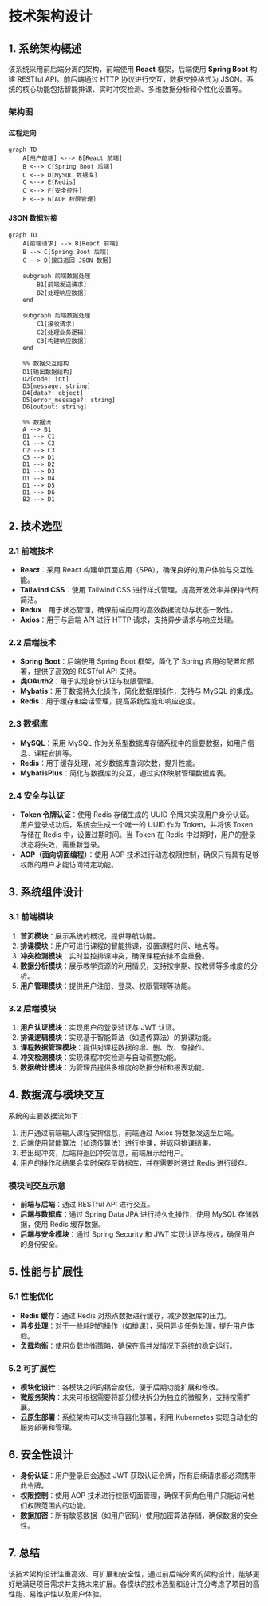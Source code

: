 # 技术架构设计

## 1. 系统架构概述

该系统采用前后端分离的架构，前端使用 **React** 框架，后端使用 **Spring Boot** 构建 RESTful API。前后端通过 HTTP 协议进行交互，数据交换格式为 JSON。系统的核心功能包括智能排课、实时冲突检测、多维数据分析和个性化设置等。

### 架构图

#### 过程走向

```mermaid
graph TD
    A[用户前端] <--> B[React 前端]
    B <--> C[Spring Boot 后端]
    C <--> D[MySQL 数据库]
    C <--> E[Redis]
    C <--> F[安全控件]
    F <--> G[AOP 权限管理]
```

#### JSON 数据对接

```mermaid
graph TD
    A[前端请求] --> B[React 前端]
    B --> C[Spring Boot 后端]
    C --> D[接口返回 JSON 数据]
    
    subgraph 前端数据处理
        B1[前端发送请求]
        B2[处理响应数据]
    end
    
    subgraph 后端数据处理
        C1[接收请求]
        C2[处理业务逻辑]
        C3[构建响应数据]
    end
    
    %% 数据交互结构
    D1[输出数据结构]
    D2[code: int]
    D3[message: string]
    D4[data?: object]
    D5[error_message?: string]
    D6[output: string]

    %% 数据流
    A --> B1
    B1 --> C1
    C1 --> C2
    C2 --> C3
    C3 --> D1
    D1 --> D2
    D1 --> D3
    D1 --> D4
    D1 --> D5
    D1 --> D6
    B2 --> D1
```

## 2. 技术选型

### 2.1 前端技术

- **React**：采用 React 构建单页面应用（SPA），确保良好的用户体验与交互性能。
- **Tailwind CSS**：使用 Tailwind CSS 进行样式管理，提高开发效率并保持代码简洁。
- **Redux**：用于状态管理，确保前端应用的高效数据流动与状态一致性。
- **Axios**：用于与后端 API 进行 HTTP 请求，支持异步请求与响应处理。

### 2.2 后端技术

- **Spring Boot**：后端使用 Spring Boot 框架，简化了 Spring 应用的配置和部署，提供了高效的 RESTful API 支持。
- **类OAuth2**：用于实现身份认证与权限管理。
- **Mybatis**：用于数据持久化操作，简化数据库操作，支持与 MySQL 的集成。
- **Redis**：用于缓存和会话管理，提高系统性能和响应速度。

### 2.3 数据库

- **MySQL**：采用 MySQL 作为关系型数据库存储系统中的重要数据，如用户信息、课程安排等。
- **Redis**：用于缓存处理，减少数据库查询次数，提升性能。
- **MybatisPlus**：简化与数据库的交互，通过实体映射管理数据库表。

### 2.4 安全与认证

- **Token 令牌认证**：使用 Redis 存储生成的 UUID 令牌来实现用户身份认证。用户登录成功后，系统会生成一个唯一的 UUID 作为 Token，并将该 Token 存储在 Redis 中，设置过期时间。当 Token 在 Redis 中过期时，用户的登录状态将失效，需重新登录。
- **AOP（面向切面编程）**：使用 AOP 技术进行动态权限控制，确保只有具有足够权限的用户才能访问特定功能。

## 3. 系统组件设计

### 3.1 前端模块

1. **首页模块**：展示系统的概况，提供导航功能。
2. **排课模块**：用户可进行课程的智能排课，设置课程时间、地点等。
3. **冲突检测模块**：实时监控排课冲突，确保课程安排不会重叠。
4. **数据分析模块**：展示教学资源的利用情况，支持按学期、按教师等多维度的分析。
5. **用户管理模块**：提供用户注册、登录、权限管理等功能。

### 3.2 后端模块

1. **用户认证模块**：实现用户的登录验证与 JWT 认证。
2. **排课逻辑模块**：实现基于智能算法（如遗传算法）的排课功能。
3. **课程数据管理模块**：提供对课程数据的增、删、改、查操作。
4. **冲突检测模块**：实现课程冲突检测与自动调整功能。
5. **数据统计模块**：为管理员提供多维度的数据分析和报表功能。

## 4. 数据流与模块交互

系统的主要数据流如下：

1. 用户通过前端输入课程安排信息，前端通过 Axios 将数据发送至后端。
2. 后端使用智能算法（如遗传算法）进行排课，并返回排课结果。
3. 若出现冲突，后端将返回冲突信息，前端展示给用户。
4. 用户的操作和结果会实时保存至数据库，并在需要时通过 Redis 进行缓存。

### 模块间交互示意
- **前端与后端**：通过 RESTful API 进行交互。
- **后端与数据库**：通过 Spring Data JPA 进行持久化操作，使用 MySQL 存储数据，使用 Redis 缓存数据。
- **后端与安全模块**：通过 Spring Security 和 JWT 实现认证与授权，确保用户的身份安全。

## 5. 性能与扩展性

### 5.1 性能优化

- **Redis 缓存**：通过 Redis 对热点数据进行缓存，减少数据库的压力。
- **异步处理**：对于一些耗时的操作（如排课），采用异步任务处理，提升用户体验。
- **负载均衡**：使用负载均衡策略，确保在高并发情况下系统的稳定运行。

### 5.2 可扩展性

- **模块化设计**：各模块之间的耦合度低，便于后期功能扩展和修改。
- **微服务架构**：未来可根据需要将部分模块拆分为独立的微服务，支持按需扩展。
- **云原生部署**：系统架构可以支持容器化部署，利用 Kubernetes 实现自动化的服务部署和管理。

## 6. 安全性设计

- **身份认证**：用户登录后会通过 JWT 获取认证令牌，所有后续请求都必须携带此令牌。
- **权限控制**：使用 AOP 技术进行权限切面管理，确保不同角色用户只能访问他们权限范围内的功能。
- **数据加密**：所有敏感数据（如用户密码）使用加密算法存储，确保数据的安全性。

## 7. 总结

该技术架构设计注重高效、可扩展和安全性，通过前后端分离的架构设计，能够更好地满足项目需求并支持未来扩展。各模块的技术选型和设计充分考虑了项目的高性能、易维护性以及用户体验。